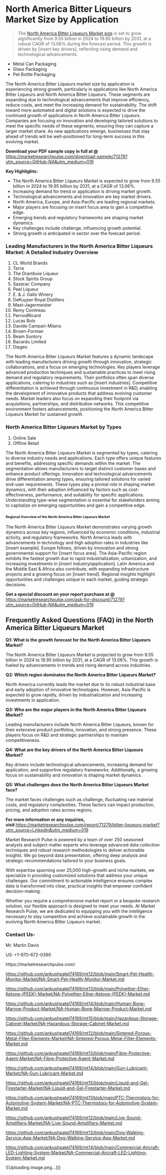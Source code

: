 <h1>North America Bitter Liqueurs Market&nbsp;Size by Application</h1><blockquote><p>The <a href="https://marketresearchpulse.com/download-sample/71279?utm_source=GitHub-NA&amp;utm_medium=019">North America Bitter Liqueurs Market size</a> is set to grow significantly from 9.55 billion in 2024 to 19.95 billion by 2031, at a robust CAGR of 13.06% during the forecast period. This growth is driven by [insert key drivers], reflecting rising demand and technological advancements.</p></blockquote><ul><li>Metal Can Packaging<li> Glass Packaging<li> Pet Bottle Packaging</li></ul><p>The North America Bitter Liqueurs market size by application is experiencing strong growth, particularly in applications like North America Bitter Liqueurs and North America Bitter Liqueurs. These segments are expanding due to technological advancements that improve efficiency, reduce costs, and meet the increasing demand for sustainability. The shift toward more automated and digital solutions is expected to drive the continued growth of applications in North America Bitter Liqueurs. Companies are focusing on innovation and developing tailored solutions to meet the specific needs of these segments, ensuring they can capture a larger market share. As new applications emerge, businesses that stay ahead of trends will be well-positioned for long-term success in this evolving market.</p><p><strong>Download your PDF sample copy in full at @ </strong><a href="https://marketresearchpulse.com/download-sample/71279?utm_source=GitHub-NA&amp;utm_medium=019">https://marketresearchpulse.com/download-sample/71279?utm_source=GitHub-NA&amp;utm_medium=019</a></p><p><strong>Key Highlights: </strong></p><ul><li>The North America Bitter Liqueurs Market is expected to grow from 9.55 billion in 2024 to 19.95 billion by 2031, at a CAGR of 13.06%.</li><li>Increasing demand for trend or application is driving market growth.</li><li>Technological advancements and innovation are key market drivers.</li><li>North America, Europe, and Asia-Pacific are leading regional markets.</li><li>Major players are focusing on insert focus area to gain a competitive edge.</li><li>Emerging trends and regulatory frameworks are shaping market dynamics.</li><li>Key challenges include challenge, influencing growth potential.</li><li>Strong growth is anticipated in sector over the forecast period.</li></ul><h3>Leading Manufacturers in the North America Bitter Liqueurs Market: A Detailed Industry Overview</h3><ol><li>CL World Brands</li><li>Terra</li><li>The Drambuie Liqueur</li><li>Stock Spirits Group</li><li>Sazerac Company</li><li>Peel Liqueur</li><li>E. & J. Gallo Winery</li><li>DeKuyper Royal Distillers</li><li>Mast-Jagermeister</li><li>Remy Cointreau</li><li>PernodRicard</li><li>Lucas Bols</li><li>Davide Campari-Milano</li><li>Brown-Forman</li><li>Beam Suntory</li><li>Bacardu Limited</li><li>Diageo</li></ol><div class="flex max-w-full flex-col flex-grow"><div class="min-h-8 text-message flex w-full flex-col items-end gap-2 whitespace-normal break-words [.text-message+&amp;]:mt-5" dir="auto" data-message-author-role="assistant" data-message-id="fd8432e4-4910-450d-b182-61b7bfb0a01f" data-message-model-slug="gpt-4o"><div class="flex w-full flex-col gap-1 empty:hidden first:pt-[3px]"><div class="markdown prose w-full break-words dark:prose-invert light"><p>The North America Bitter Liqueurs Market features a dynamic landscape with leading manufacturers driving growth through innovation, strategic collaborations, and a focus on emerging technologies. Key players leverage advanced production techniques and sustainable practices to meet rising demand and regulatory requirements. Their portfolios often span diverse applications, catering to industries such as [insert industries]. Competitive differentiation is achieved through continuous investment in R&amp;D, enabling the development of innovative products that address evolving customer needs. Market leaders also focus on expanding their footprint via acquisitions, partnerships, and distribution networks. This competitive environment fosters advancements, positioning the North America Bitter Liqueurs Market for sustained growth.</p></div></div></div></div><h3>North America Bitter Liqueurs Market by Types</h3><ol><li>Online Sale<li> Offline Retail</li></ol><div class="flex max-w-full flex-col flex-grow"><div class="min-h-8 text-message flex w-full flex-col items-end gap-2 whitespace-normal break-words [.text-message+&amp;]:mt-5" dir="auto" data-message-author-role="assistant" data-message-id="084470be-0bb7-4664-bddf-5156b4f41249" data-message-model-slug="gpt-4o-mini"><div class="flex w-full flex-col gap-1 empty:hidden first:pt-[3px]"><div class="markdown prose w-full break-words dark:prose-invert light"><p>The North America Bitter Liqueurs Market is segmented by types, catering to diverse industry needs and applications. Each type offers unique features and benefits, addressing specific demands within the market. The segmentation allows manufacturers to target distinct customer bases and enhance product offerings. Innovation and technological advancements drive differentiation among types, ensuring tailored solutions for varied end-user requirements. These types play a pivotal role in shaping market dynamics, with their adoption influenced by factors such as cost-effectiveness, performance, and suitability for specific applications. Understanding type-wise segmentation is essential for stakeholders aiming to capitalize on emerging opportunities and gain a competitive edge.</p></div></div></div></div><h3><span style="font-size: 11px;">Regional Overview of the North America Bitter Liqueurs Market</span></h3><div class="flex max-w-full flex-col flex-grow"><div class="min-h-8 text-message flex w-full flex-col items-end gap-2 whitespace-normal break-words [.text-message+&amp;]:mt-5" dir="auto" data-message-author-role="assistant" data-message-id="e9038762-ce64-4e30-91c9-9bd413514231" data-message-model-slug="gpt-4o-mini"><div class="flex w-full flex-col gap-1 empty:hidden first:pt-[3px]"><div class="markdown prose w-full break-words dark:prose-invert light"><p>The North America Bitter Liqueurs Market demonstrates varying growth dynamics across key regions, influenced by economic conditions, industrial activity, and regulatory frameworks. North America leads with advancements in technology and high adoption rates in industries like [insert example]. Europe follows, driven by innovation and strong governmental support for [insert focus area]. The Asia-Pacific region exhibits the fastest growth due to rapid industrialization, urbanization, and increasing investments in [insert industry/application]. Latin America and the Middle East &amp; Africa also contribute, with expanding infrastructure projects and a growing focus on [insert trend]. Regional insights highlight opportunities and challenges unique to each market, guiding strategic decisions.</p></div></div></div></div><p><strong>Get a special discount on your report purchase at @ </strong><a href="https://marketresearchpulse.com/ask-for-discount/71279?utm_source=GitHub-NA&amp;utm_medium=019">https://marketresearchpulse.com/ask-for-discount/71279?utm_source=GitHub-NA&amp;utm_medium=019</a></p><h2>Frequently Asked Questions (FAQ) in the North America Bitter Liqueurs Market</h2><p><strong>Q1: What is the growth forecast for the North America Bitter Liqueurs Market?</strong></p><p>The North America Bitter Liqueurs Market is projected to grow from 9.55 billion in 2024 to 19.95 billion by 2031, at a CAGR of 13.06%. This growth is fueled by advancements in trends and rising demand across industries.</p><p><strong>Q2: Which region dominates the North America Bitter Liqueurs Market?</strong></p><p>North America currently leads the market due to its robust industrial base and early adoption of innovative technologies. However, Asia-Pacific is expected to grow rapidly, driven by industrialization and increasing investments in application.</p><p><strong>Q3: Who are the major players in the North America Bitter Liqueurs Market?</strong></p><p>Leading manufacturers include North America Bitter Liqueurs, known for their extensive product portfolios, innovation, and strong presence. These players focus on R&amp;D and strategic partnerships to maintain competitiveness.</p><p><strong>Q4: What are the key drivers of the North America Bitter Liqueurs Market?</strong></p><p>Key drivers include technological advancements, increasing demand for application, and supportive regulatory frameworks. Additionally, a growing focus on sustainability and innovation is shaping market dynamics.</p><p><strong>Q5: What challenges does the North America Bitter Liqueurs Market face?</strong></p><p>The market faces challenges such as challenge, fluctuating raw material costs, and regulatory complexities. These factors can impact production, pricing, and adoption rates across regions.</p><p><strong>For more information or any inquiries, visit&nbsp;</strong><a href="https://marketresearchpulse.com/report/71279/bitter-liqueurs-market?utm_source=Linkedin&utm_medium=019">https://marketresearchpulse.com/report/71279/bitter-liqueurs-market?utm_source=Linkedin&utm_medium=019</a></p><p>Market Research Pulse is powered by a team of over 250 seasoned analysts and subject matter experts who leverage advanced data collection techniques and robust research methodologies to deliver actionable insights. We go beyond data presentation, offering deep analysis and strategic recommendations tailored to your business goals.</p><p>With expertise spanning over 25,000 high-growth and niche markets, we specialize in providing customized solutions that address your unique challenges. Our commitment to actionable intelligence ensures complex data is transformed into clear, practical insights that empower confident decision-making.</p><p>Whether you require a comprehensive market report or a bespoke research solution, our flexible approach is designed to meet your needs. At Market Research Pulse, we are dedicated to equipping you with the intelligence necessary to stay competitive and achieve sustainable growth in the evolving North America Bitter Liqueurs market.</p><h3><strong>Contact Us-</strong></h3><p>Mr. Martin Davis</p><p>US: +1-970-672-0390</p><p>https://marketresearchpulse.com/</p><p><a href="https://github.com/ankushpatel74169/mt12/blob/main/Smart-Pet-Health-Monitor-Market/NA-Smart-Pet-Health-Monitor-Market.md">https://github.com/ankushpatel74169/mt12/blob/main/Smart-Pet-Health-Monitor-Market/NA-Smart-Pet-Health-Monitor-Market.md</a></p><p><a href="https://github.com/ankushpatel74169/mt13/blob/main/Polyether-Ether-Ketone-(PEEK)-Market/NA-Polyether-Ether-Ketone-(PEEK)-Market.md">https://github.com/ankushpatel74169/mt13/blob/main/Polyether-Ether-Ketone-(PEEK)-Market/NA-Polyether-Ether-Ketone-(PEEK)-Market.md</a></p><p><a href="https://github.com/ankushpatel74169/mt14/blob/main/Human-Bone-Marrow-Product-Market/NA-Human-Bone-Marrow-Product-Market.md">https://github.com/ankushpatel74169/mt14/blob/main/Human-Bone-Marrow-Product-Market/NA-Human-Bone-Marrow-Product-Market.md</a></p><p><a href="https://github.com/ankushpatel74169/mt15/blob/main/Hazardous-Storage-Cabinet-Market/NA-Hazardous-Storage-Cabinet-Market.md">https://github.com/ankushpatel74169/mt15/blob/main/Hazardous-Storage-Cabinet-Market/NA-Hazardous-Storage-Cabinet-Market.md</a></p><p><a href="https://github.com/ankushpatel74169/mt12/blob/main/Sintered-Porous-Metal-Filter-Elements-Market/NA-Sintered-Porous-Metal-Filter-Elements-Market.md">https://github.com/ankushpatel74169/mt12/blob/main/Sintered-Porous-Metal-Filter-Elements-Market/NA-Sintered-Porous-Metal-Filter-Elements-Market.md</a></p><p><a href="https://github.com/ankushpatel74169/mt13/blob/main/Fibre-Protective-Agent-Market/NA-Fibre-Protective-Agent-Market.md">https://github.com/ankushpatel74169/mt13/blob/main/Fibre-Protective-Agent-Market/NA-Fibre-Protective-Agent-Market.md</a></p><p><a href="https://github.com/ankushpatel74169/mt14/blob/main/Gun-Lubricant-Market/NA-Gun-Lubricant-Market.md">https://github.com/ankushpatel74169/mt14/blob/main/Gun-Lubricant-Market/NA-Gun-Lubricant-Market.md</a></p><p><a href="https://github.com/ankushpatel74169/mt15/blob/main/Liquid-and-Gel-Firestarter-Market/NA-Liquid-and-Gel-Firestarter-Market.md">https://github.com/ankushpatel74169/mt15/blob/main/Liquid-and-Gel-Firestarter-Market/NA-Liquid-and-Gel-Firestarter-Market.md</a></p><p><a href="https://github.com/ankushpatel74169/mt11/blob/main/PTC-Thermistors-for-Automotive-System-Market/NA-PTC-Thermistors-for-Automotive-System-Market.md">https://github.com/ankushpatel74169/mt11/blob/main/PTC-Thermistors-for-Automotive-System-Market/NA-PTC-Thermistors-for-Automotive-System-Market.md</a></p><p><a href="https://github.com/ankushpatel74169/mt12/blob/main/Live-Sound-Amplifiers-Market/NA-Live-Sound-Amplifiers-Market.md">https://github.com/ankushpatel74169/mt12/blob/main/Live-Sound-Amplifiers-Market/NA-Live-Sound-Amplifiers-Market.md</a></p><p><a href="https://github.com/ankushpatel74169/mt13/blob/main/Dog-Walking-Service-App-Market/NA-Dog-Walking-Service-App-Market.md">https://github.com/ankushpatel74169/mt13/blob/main/Dog-Walking-Service-App-Market/NA-Dog-Walking-Service-App-Market.md</a></p><p><a href="https://github.com/ankushpatel74169/mt14/blob/main/Commercial-Aircraft-LED-Lighting-System-Market/NA-Commercial-Aircraft-LED-Lighting-System-Market.md">https://github.com/ankushpatel74169/mt14/blob/main/Commercial-Aircraft-LED-Lighting-System-Market/NA-Commercial-Aircraft-LED-Lighting-System-Market.md</a></p>
![Uploading image.png…]()
